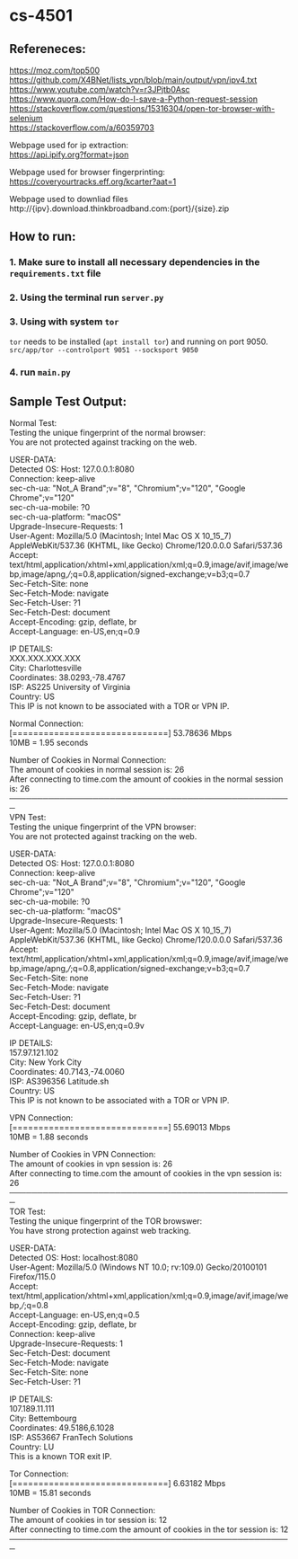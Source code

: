 # cs-4501

## Refereneces:
https://moz.com/top500</br>
https://github.com/X4BNet/lists_vpn/blob/main/output/vpn/ipv4.txt </br>
https://www.youtube.com/watch?v=r3JPjtb0Asc </br>
https://www.quora.com/How-do-I-save-a-Python-request-session </br>
https://stackoverflow.com/questions/15316304/open-tor-browser-with-selenium </br>
https://stackoverflow.com/a/60359703 </br>

Webpage used for ip extraction: </br>
https://api.ipify.org?format=json </br>

Webpage used for browser fingerprinting: </br>
https://coveryourtracks.eff.org/kcarter?aat=1 </br>

Webpage used to downliad files </br>
http://{ipv}.download.thinkbroadband.com:{port}/{size}.zip

## How to run:
### 1. Make sure to install all necessary dependencies in the `requirements.txt` file
### 2. Using the terminal run `server.py`
### 3. Using with system `tor`
`tor` needs to be installed (`apt install tor`) and running on port 9050.</br>
`src/app/tor --controlport 9051 --socksport 9050`
### 4. run `main.py`

## Sample Test Output:
Normal Test:</br>
Testing the unique fingerprint of the normal browser:</br>
You are not protected against tracking on the web.</br>

USER-DATA:</br>
Detected OS: Host: 127.0.0.1:8080</br>
Connection: keep-alive</br>
sec-ch-ua: "Not_A Brand";v="8", "Chromium";v="120", "Google Chrome";v="120"</br>
sec-ch-ua-mobile: ?0</br>
sec-ch-ua-platform: "macOS"</br>
Upgrade-Insecure-Requests: 1</br>
User-Agent: Mozilla/5.0 (Macintosh; Intel Mac OS X 10_15_7) AppleWebKit/537.36 (KHTML, like Gecko) Chrome/120.0.0.0 Safari/537.36</br>
Accept: text/html,application/xhtml+xml,application/xml;q=0.9,image/avif,image/webp,image/apng,*/*;q=0.8,application/signed-exchange;v=b3;q=0.7</br>
Sec-Fetch-Site: none</br>
Sec-Fetch-Mode: navigate</br>
Sec-Fetch-User: ?1</br>
Sec-Fetch-Dest: document</br>
Accept-Encoding: gzip, deflate, br</br>
Accept-Language: en-US,en;q=0.9</br>

IP DETAILS:</br>
XXX.XXX.XXX.XXX</br>
City: Charlottesville</br>
Coordinates: 38.0293,-78.4767</br>
ISP: AS225 University of Virginia</br>
Country: US</br>
This IP is not known to be associated with a TOR or VPN IP.</br>

Normal Connection:</br>
[==============================] 53.78636 Mbps</br>
10MB = 1.95 seconds</br>

Number of Cookies in Normal Connection:</br>
The amount of cookies in normal session is: 26</br>
After connecting to time.com the amount of cookies in the normal session is: 26</br>
─────────────────────────────────────────────────── </br>
VPN Test:</br>
Testing the unique fingerprint of the VPN browser:</br>
You are not protected against tracking on the web.</br>

USER-DATA:</br>
Detected OS: Host: 127.0.0.1:8080</br>
Connection: keep-alive</br>
sec-ch-ua: "Not_A Brand";v="8", "Chromium";v="120", "Google Chrome";v="120"</br>
sec-ch-ua-mobile: ?0</br>
sec-ch-ua-platform: "macOS"</br>
Upgrade-Insecure-Requests: 1</br>
User-Agent: Mozilla/5.0 (Macintosh; Intel Mac OS X 10_15_7) AppleWebKit/537.36 (KHTML, like Gecko) Chrome/120.0.0.0 Safari/537.36</br>
Accept: text/html,application/xhtml+xml,application/xml;q=0.9,image/avif,image/webp,image/apng,*/*;q=0.8,application/signed-exchange;v=b3;q=0.7</br>
Sec-Fetch-Site: none</br>
Sec-Fetch-Mode: navigate</br>
Sec-Fetch-User: ?1</br>
Sec-Fetch-Dest: document</br>
Accept-Encoding: gzip, deflate, br</br>
Accept-Language: en-US,en;q=0.9v

IP DETAILS:</br>
157.97.121.102</br>
City: New York City</br>
Coordinates: 40.7143,-74.0060</br>
ISP: AS396356 Latitude.sh</br>
Country: US</br>
This IP is not known to be associated with a TOR or VPN IP.</br>

VPN Connection:</br>
[==============================] 55.69013 Mbps</br>
10MB = 1.88 seconds</br>

Number of Cookies in VPN Connection:</br>
The amount of cookies in vpn session is: 26</br>
After connecting to time.com the amount of cookies in the vpn session is: 26</br>
─────────────────────────────────────────────────── </br>
TOR Test:</br>
Testing the unique fingerprint of the TOR browswer:</br>
You have strong protection against web tracking.</br>

USER-DATA:</br>
Detected OS: Host: localhost:8080</br>
User-Agent: Mozilla/5.0 (Windows NT 10.0; rv:109.0) Gecko/20100101 Firefox/115.0</br>
Accept: text/html,application/xhtml+xml,application/xml;q=0.9,image/avif,image/webp,*/*;q=0.8</br>
Accept-Language: en-US,en;q=0.5</br>
Accept-Encoding: gzip, deflate, br</br>
Connection: keep-alive</br>
Upgrade-Insecure-Requests: 1</br>
Sec-Fetch-Dest: document</br>
Sec-Fetch-Mode: navigate</br>
Sec-Fetch-Site: none</br>
Sec-Fetch-User: ?1</br>

IP DETAILS:</br>
107.189.11.111</br>
City: Bettembourg</br>
Coordinates: 49.5186,6.1028</br>
ISP: AS53667 FranTech Solutions</br>
Country: LU</br>
This is a known TOR exit IP.</br>

Tor Connection:</br>
[==============================] 6.63182 Mbps</br>
10MB = 15.81 seconds</br>

Number of Cookies in TOR Connection:</br>
The amount of cookies in tor session is: 12</br>
After connecting to time.com the amount of cookies in the tor session is: 12</br>
─────────────────────────────────────────────────── </br>
